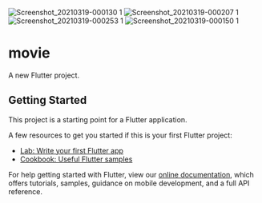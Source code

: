 ![Screenshot_20210319-000130 1](https://user-images.githubusercontent.com/58305736/111703590-8bd4cf00-8846-11eb-9670-654ce952d87d.jpg)
![Screenshot_20210319-000207 1](https://user-images.githubusercontent.com/58305736/111703625-98f1be00-8846-11eb-8cb0-2e40b5c8c858.jpg)
![Screenshot_20210319-000253 1](https://user-images.githubusercontent.com/58305736/111703670-a444e980-8846-11eb-9b22-0090a50a285f.jpg)
![Screenshot_20210319-000150 1](https://user-images.githubusercontent.com/58305736/111703697-adce5180-8846-11eb-9b97-83f6414fc3da.jpg)
# movie

A new Flutter project.

## Getting Started

This project is a starting point for a Flutter application.

A few resources to get you started if this is your first Flutter project:

- [Lab: Write your first Flutter app](https://flutter.dev/docs/get-started/codelab)
- [Cookbook: Useful Flutter samples](https://flutter.dev/docs/cookbook)

For help getting started with Flutter, view our
[online documentation](https://flutter.dev/docs), which offers tutorials,
samples, guidance on mobile development, and a full API reference.
